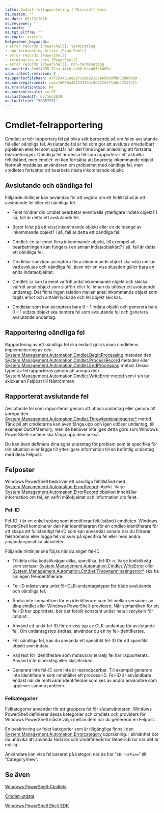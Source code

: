 ```yaml
---
title: Cmdlet-felrapportering | Microsoft Docs
ms.custom: ''
ms.date: 09/13/2016
ms.reviewer: ''
ms.suite: ''
ms.tgt_pltfrm: ''
ms.topic: article
helpviewer_keywords:
- error records [PowerShell], terminating
- non-terminating errors [PowerShell]
- error records [PowerShell]
- terminating errors [PowerShell]
- error records [PowerShell], non-terminating
ms.assetid: 0b014035-52ea-44cb-ab38-bbe463c5465a
caps.latest.revision: 8
ms.openlocfilehash: 45f5934314a2871ceb921c7a66b9dfb658d0bd99
ms.sourcegitcommit: caac7d098a448232304c9d6728e7340ec7517a71
ms.translationtype: MT
ms.contentlocale: sv-SE
ms.lasthandoff: 03/16/2019
ms.locfileid: "58057951"
---
```

# <a name="cmdlet-error-reporting"></a>Cmdlet-felrapportering

Cmdlet: ar bör rapportera fel på olika sätt beroende på om felen avslutande fel eller oändliga fel. Avslutande fel är fel som gör att avslutas omedelbart pipelinen eller fel som uppstår när det finns ingen anledning att fortsätta bearbetningen. Oändliga fel är dessa fel som rapporterar ett aktuella feltillstånd, men cmdlet: en kan fortsätta att bearbeta inkommande objekt. Normalt meddelas användaren om problemet med oändliga fel, men cmdleten fortsätter att bearbeta nästa inkommande objekt.

## <a name="terminating-and-nonterminating-errors"></a>Avslutande och oändliga fel

Följande riktlinjer kan användas för att avgöra om ett feltillstånd är ett avslutande fel eller ett oändliga fel.

- Felet hindrar din cmdlet bearbetar eventuella ytterligare indata objekt? I så, fall är detta ett avslutande fel.

- Beror felet på ett visst inkommande objekt eller en delmängd av inkommande objekt? I så, fall är detta ett oändliga fel.

- Cmdlet: en tar emot flera inkommande objekt, till exempel att bearbetningen kan fungera i en annan indataobjektet? I så, fall är detta ett oändliga fel.

- Cmdletar som kan acceptera flera inkommande objekt ska välja mellan vad avslutas och oändliga fel, även när en viss situation gäller bara en enda indataobjektet.

- Cmdlet: ar kan ta emot valfritt antal inkommande objekt och skicka valfritt antal objekt som slutfört eller fel innan du utlöser ett avslutande undantag. Det finns ingen relation mellan antal inkommande objekt som tagits emot och antalet lyckade och fel objekt skickas.

- Cmdletar som kan acceptera bara 0 – 1 indata objekt och generera bara 0 – 1 utdata objekt ska hantera fel som avslutande fel och generera avslutande undantag.

## <a name="reporting-nonterminating-errors"></a>Rapportering oändliga fel

Rapportering av ett oändliga fel ska endast göras inom cmdletens implementering av den [System.Management.Automation.Cmdlet.BeginProcessing](/dotnet/api/System.Management.Automation.Cmdlet.BeginProcessing) metoden den [ System.Management.Automation.Cmdlet.ProcessRecord](/dotnet/api/System.Management.Automation.Cmdlet.ProcessRecord) metoden eller [System.Management.Automation.Cmdlet.EndProcessing](/dotnet/api/System.Management.Automation.Cmdlet.EndProcessing) metod. Dessa typer av fel rapporteras genom att anropa den [System.Management.Automation.Cmdlet.WriteError](/dotnet/api/System.Management.Automation.Cmdlet.WriteError) metod som i sin tur skickar en Felpost till felströmmen.

## <a name="reporting-terminating-errors"></a>Rapporterat avslutande fel

Avslutande fel som rapporteras genom att utlösa undantag eller genom att anropa den [System.Management.Automation.Cmdlet.Throwterminatingerror*](/dotnet/api/System.Management.Automation.Cmdlet.ThrowTerminatingError) metod. Tänk på att cmdletarna kan även fånga upp och igen utlöser undantag, till exempel OutOfMemory, men de behöver inte igen detta görs som Windows PowerShell-runtime ska fånga upp dem också.

Du kan även definiera dina egna undantag för problem som är specifika för din situation eller lägga till ytterligare information till en befintlig undantag med dess Felpost.

## <a name="error-records"></a>Felposter

Windows PowerShell beskriver ett oändliga feltillstånd med [System.Management.Automation.ErrorRecord](/dotnet/api/System.Management.Automation.ErrorRecord) objekt. Varje [System.Management.Automation.ErrorRecord](/dotnet/api/System.Management.Automation.ErrorRecord) objektet innehåller information om fel, en valfri målobjektet och information om felet.

### <a name="error-identifiers"></a>Fel-ID

Fel-ID: t är en enkel sträng som identifierar feltillstånd i cmdleten. Windows PowerShell kombinerar den här identifieraren för en cmdlet-identifierare för att skapa ett fullständigt fel-ID som kan användas senare när du filtrerar felströmmar eller logga fel vid svar på specifika fel eller med andra användarspecifika aktiviteter.

Följande riktlinjer ska följas när du anger fel-ID.

- Tilldela olika kodsökvägar olika, specifika, fel-ID: n. Varje kodsökväg som anropar [System.Management.Automation.Cmdlet.WriteError](/dotnet/api/System.Management.Automation.Cmdlet.WriteError) eller [System.Management.Automation.Cmdlet.Throwterminatingerror*](/dotnet/api/System.Management.Automation.Cmdlet.ThrowTerminatingError) ska ha sin egen fel-identifierare.

- Fel-ID måste vara unikt för CLR-undantagstyper för både avslutande och oändliga fel.

- Ändra inte semantiken för en identifierare som fel mellan versioner av dina cmdlet eller Windows PowerShell-providern. När semantiken för ett fel-ID har upprättats, bör det förblir konstant under hela livscykeln för cmdlet:.

- Använd ett unikt fel-ID för en viss typ av CLR-undantag för avslutande fel. Om undantagstyp ändras, använder du en ny fel-identifierare.

- För oändliga fel, kan du använda ett specifikt fel-ID för ett specifikt objekt som indata.

- Välj text för identifierare som motsvarar tersely fel har rapporterats. Använd inte blanksteg eller skiljetecken.

- Generera inte fel-ID som inte är reproducerbar. Till exempel generera inte identifierare som innehåller ett process-ID. Fel-ID är användbara endast när de motsvarar identifierare som ses av andra användare som upplever samma problem.

### <a name="error-categories"></a>Felkategorier

Felkategorier använder för att gruppera fel för slutanvändaren. Windows PowerShell definierar dessa kategorier och cmdlets och providers för Windows PowerShell måste välja mellan dem när du genererar en Felpost.

En beskrivning av felet kategorier som är tillgängliga finns i den [System.Management.Automation.Errorcategory](/dotnet/api/System.Management.Automation.ErrorCategory) uppräkning. I allmänhet bör du undvika att använda NoError och UndefinedError GenericError när det är möjligt.

Användare kan visa fel baserat på kategori när de har ”`$ErrorView`” till ”CategoryView”.

## <a name="see-also"></a>Se även

[Windows PowerShell-Cmdlets](./cmdlet-overview.md)

[Cmdlet-utdata](./types-of-cmdlet-output.md)

[Windows PowerShell Shell SDK](../windows-powershell-reference.md)
